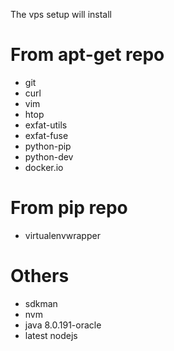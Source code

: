 The vps setup will install
# From apt-get repo
- git
- curl
- vim
- htop 
- exfat-utils
- exfat-fuse
- python-pip
- python-dev
- docker.io

# From pip repo
- virtualenvwrapper

# Others
- sdkman
- nvm
- java 8.0.191-oracle
- latest nodejs